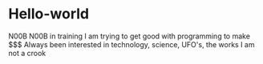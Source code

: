 # Hello-world
N00B
N00B in training
I am trying to get good with programming to make $$$
Always been interested in technology, science, UFO's, the works
I am not a crook
